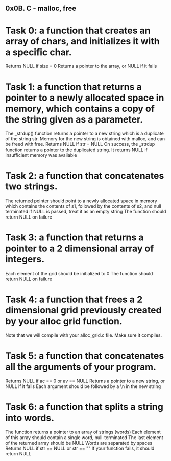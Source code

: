 ## 0x0B. C - malloc, free

# Task 0:  a function that creates an array of chars, and initializes it with a specific char.
Returns NULL if size = 0
Returns a pointer to the array, or NULL if it fails
# Task 1: a function that returns a pointer to a newly allocated space in memory, which contains a copy of the string given as a parameter.
The _strdup() function returns a pointer to a new string which is a duplicate of the string str.
Memory for the new string is obtained with malloc, and can be freed with free.
Returns NULL if str = NULL
On success, the _strdup function returns a pointer to the duplicated string.
It returns NULL if insufficient memory was available
# Task 2: a function that concatenates two strings.
The returned pointer should point to a newly allocated space in memory which contains the contents of s1,
followed by the contents of s2, and null terminated
if NULL is passed, treat it as an empty string
The function should return NULL on failure
# Task 3: a function that returns a pointer to a 2 dimensional array of integers.
Each element of the grid should be initialized to 0
The function should return NULL on failure
# Task 4: a function that frees a 2 dimensional grid previously created by your alloc grid function.
Note that we will compile with your alloc_grid.c file. Make sure it compiles.
# Task 5: a function that concatenates all the arguments of your program.
Returns NULL if ac == 0 or av == NULL
Returns a pointer to a new string, or NULL if it fails
Each argument should be followed by a \n in the new string
# Task 6:  a function that splits a string into words.
The function returns a pointer to an array of strings (words)
Each element of this array should contain a single word, null-terminated
The last element of the returned array should be NULL
Words are separated by spaces
Returns NULL if str == NULL or str == ""
If your function fails, it should return NULL
